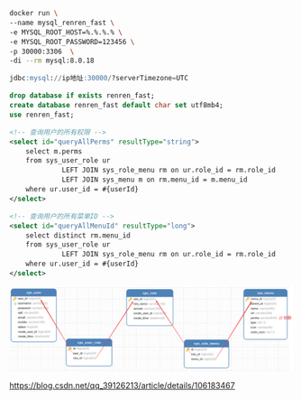 

```bash
docker run \
--name mysql_renren_fast \
-e MYSQL_ROOT_HOST=%.%.%.% \
-e MYSQL_ROOT_PASSWORD=123456 \
-p 30000:3306  \
-di --rm mysql:8.0.18
```

```sql
jdbc:mysql://ip地址:30000/?serverTimezone=UTC
```

```sql
drop database if exists renren_fast;
create database renren_fast default char set utf8mb4;
use renren_fast;
```











```xml
<!-- 查询用户的所有权限 -->
<select id="queryAllPerms" resultType="string">
    select m.perms
    from sys_user_role ur
             LEFT JOIN sys_role_menu rm on ur.role_id = rm.role_id
             LEFT JOIN sys_menu m on rm.menu_id = m.menu_id
    where ur.user_id = #{userId}
</select>
```

```xml
<!-- 查询用户的所有菜单ID -->
<select id="queryAllMenuId" resultType="long">
    select distinct rm.menu_id
    from sys_user_role ur
             LEFT JOIN sys_role_menu rm on ur.role_id = rm.role_id
    where ur.user_id = #{userId}
</select>
```

![relation](./relation.png)





 https://blog.csdn.net/qq_39126213/article/details/106183467 